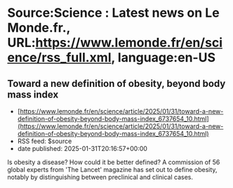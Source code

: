 # Source:Science : Latest news on Le Monde.fr., URL:https://www.lemonde.fr/en/science/rss_full.xml, language:en-US

## Toward a new definition of obesity, beyond body mass index
 - [https://www.lemonde.fr/en/science/article/2025/01/31/toward-a-new-definition-of-obesity-beyond-body-mass-index_6737654_10.html](https://www.lemonde.fr/en/science/article/2025/01/31/toward-a-new-definition-of-obesity-beyond-body-mass-index_6737654_10.html)
 - RSS feed: $source
 - date published: 2025-01-31T20:16:57+00:00

Is obesity a disease? How could it be better defined? A commission of 56 global experts from 'The Lancet' magazine has set out to define obesity, notably by distinguishing between preclinical and clinical cases.

